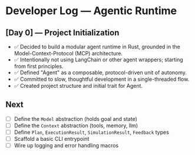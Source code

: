 # Developer Log — Agentic Runtime

## \[Day 0] — Project Initialization

* ✅ Decided to build a modular agent runtime in Rust, grounded in the Model-Context-Protocol (MCP) architecture.
* ✅ Intentionally not using LangChain or other agent wrappers; starting from first principles.
* ✅ Defined "Agent" as a composable, protocol-driven unit of autonomy.
* ✅ Committed to slow, thoughtful development in a single-threaded flow.
* ✅ Created project structure and initial trait for Agent.

## Next

* [ ] Define the `Model` abstraction (holds goal and state)
* [ ] Define the `Context` abstraction (tools, memory, llm)
* [ ] Define `Plan`, `ExecutionResult`, `SimulationResult`, `Feedback` types
* [ ] Scaffold a basic CLI entrypoint
* [ ] Wire up logging and error handling macros
